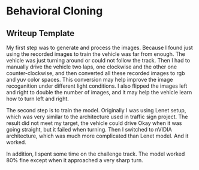 # **Behavioral Cloning** 

## Writeup Template


My first step was to generate and process the images. Because I found just using the recorded images to train the vehicle was far from enough. The vehicle was just turning around or could not follow the track. Then I had to manually drive the vehicle two laps, one clockwise and the other one counter-clockwise, and then converted all these recorded images to rgb and yuv color spaces. This conversion may help improve the image recoganition under different light conditions. I also flipped the images left and right to double the number of images, and it may help the vehicle learn how to turn left and right. 

The second step is to train the model. Originally I was using Lenet setup, which was very similar to the architecture used in traffic sign project. The result did not meet my target, the vehicle could drive Okay when it was going straight, but it failed when turning. Then I switched to nVIDIA architecture, which was much more complicated than Lenet model. And it worked. 

In addition, I spent some time on the challenge track. The model worked 80% fine except when it approached a very sharp turn. 
